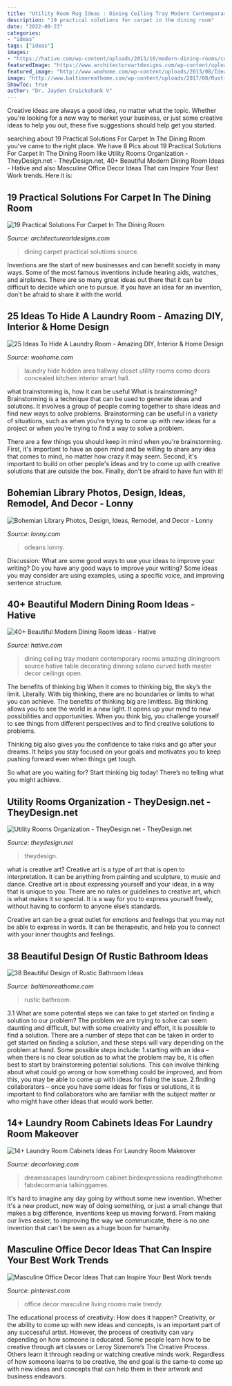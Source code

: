 ```yaml
---
title: "Utility Room Rug Ideas : Dining Ceiling Tray Modern Contemporary Rooms Amazing Diningroom Source Hative Table Decorating Dinning Solano Curved Bath Master Decor Ceilings Open"
description: "19 practical solutions for carpet in the dining room"
date: "2022-09-23"
categories:
- "ideas"
tags: ["ideas"]
images:
- "https://hative.com/wp-content/uploads/2013/10/modern-dining-rooms/contemporary-diningroom-25.jpg"
featuredImage: "https://www.architectureartdesigns.com/wp-content/uploads/2016/03/2-65.jpg"
featured_image: "http://www.woohome.com/wp-content/uploads/2013/08/Ideas-To-Hide-A-Laundry-Room-11.jpg"
image: "http://www.baltimoreathome.com/wp-content/uploads/2017/08/Rustic-Bathroom-Rugs-Ethnic-Carpets-Wood-Coating-And-Wall-Cages.jpg"
ShowToc: true
author: "Dr. Jayden Cruickshank V"
---
```



Creative ideas are always a good idea, no matter what the topic. Whether you're looking for a new way to market your business, or just some creative ideas to help you out, these five suggestions should help get you started.

	

		
searching about 19 Practical Solutions For Carpet In The Dining Room you've came to the right place. We have 8 Pics about 19 Practical Solutions For Carpet In The Dining Room like Utility Rooms Organization - TheyDesign.net - TheyDesign.net, 40+ Beautiful Modern Dining Room Ideas - Hative and also Masculine Office Decor Ideas That can Inspire Your Best Work trends. Here it is:
		
    
## 19 Practical Solutions For Carpet In The Dining Room

<img loading=lazy src="https://www.architectureartdesigns.com/wp-content/uploads/2016/03/2-65.jpg" onerror="this.onerror=null;this.src='https://tse3.mm.bing.net/th?id=OIP.CgwVKqBYAiQV8djnb8tccwAAAA&amp;pid=15.1';" alt="19 Practical Solutions For Carpet In The Dining Room">

_Source: architectureartdesigns.com_

>dining carpet practical solutions source. 

	

Inventions are the start of new businesses and can benefit society in many ways. Some of the most famous inventions include hearing aids, watches, and airplanes. There are so many great ideas out there that it can be difficult to decide which one to pursue. If you have an idea for an invention, don't be afraid to share it with the world.

    
## 25 Ideas To Hide A Laundry Room - Amazing DIY, Interior &amp; Home Design

<img loading=lazy src="http://www.woohome.com/wp-content/uploads/2013/08/Ideas-To-Hide-A-Laundry-Room-11.jpg" onerror="this.onerror=null;this.src='https://tse2.mm.bing.net/th?id=OIP.312cyrJWUOC0aMe1wS2iqwHaLJ&amp;pid=15.1';" alt="25 Ideas To Hide A Laundry Room - Amazing DIY, Interior &amp; Home Design">

_Source: woohome.com_

>laundry hide hidden area hallway closet utility rooms como doors concealed kitchen interior smart hall. 

	

what brainstorming is, how it can be useful
What is brainstorming?
Brainstorming is a technique that can be used to generate ideas and solutions. It involves a group of people coming together to share ideas and find new ways to solve problems. Brainstorming can be useful in a variety of situations, such as when you're trying to come up with new ideas for a project or when you're trying to find a way to solve a problem.

There are a few things you should keep in mind when you're brainstorming. First, it's important to have an open mind and be willing to share any idea that comes to mind, no matter how crazy it may seem. Second, it's important to build on other people's ideas and try to come up with creative solutions that are outside the box. Finally, don't be afraid to have fun with it!

    
## Bohemian Library Photos, Design, Ideas, Remodel, And Decor - Lonny

<img loading=lazy src="https://www4.pictures.lonny.com/lo/ZUJKfy3--Y5x.jpg" onerror="this.onerror=null;this.src='https://tse3.mm.bing.net/th?id=OIP.VN1Ib5HJ6g4M04wNsiI1rAHaKq&amp;pid=15.1';" alt="Bohemian Library Photos, Design, Ideas, Remodel, and Decor - Lonny">

_Source: lonny.com_

>orleans lonny. 

	

Discussion: What are some good ways to use your ideas to improve your writing?
Do you have any good ways to improve your writing? Some ideas you may consider are using examples, using a specific voice, and improving sentence structure.

    
## 40+ Beautiful Modern Dining Room Ideas - Hative

<img loading=lazy src="https://hative.com/wp-content/uploads/2013/10/modern-dining-rooms/contemporary-diningroom-25.jpg" onerror="this.onerror=null;this.src='https://tse2.mm.bing.net/th?id=OIP.hQ8DGOgxW8eRoVfFu4Ea_wHaLH&amp;pid=15.1';" alt="40+ Beautiful Modern Dining Room Ideas - Hative">

_Source: hative.com_

>dining ceiling tray modern contemporary rooms amazing diningroom source hative table decorating dinning solano curved bath master decor ceilings open. 

	

The benefits of thinking big
When it comes to thinking big, the sky’s the limit. Literally. With big thinking, there are no boundaries or limits to what you can achieve. The benefits of thinking big are limitless.
Big thinking allows you to see the world in a new light. It opens up your mind to new possibilities and opportunities. When you think big, you challenge yourself to see things from different perspectives and to find creative solutions to problems.

Thinking big also gives you the confidence to take risks and go after your dreams. It helps you stay focused on your goals and motivates you to keep pushing forward even when things get tough.

So what are you waiting for? Start thinking big today! There’s no telling what you might achieve.

    
## Utility Rooms Organization - TheyDesign.net - TheyDesign.net

<img loading=lazy src="https://theydesign.net/wp-content/uploads/2017/07/best-ideas-about-laundry-room-organization-on-theydesign-within-utility-rooms-organization-utility-rooms-organization.jpg" onerror="this.onerror=null;this.src='https://tse4.mm.bing.net/th?id=OIP.RCbgEFrAUk-xfDcM21jXUQHaLH&amp;pid=15.1';" alt="Utility Rooms Organization - TheyDesign.net - TheyDesign.net">

_Source: theydesign.net_

>theydesign. 

	

what is creative art?
Creative art is a type of art that is open to interpretation. It can be anything from painting and sculpture, to music and dance. Creative art is about expressing yourself and your ideas, in a way that is unique to you.
There are no rules or guidelines to creative art, which is what makes it so special. It is a way for you to express yourself freely, without having to conform to anyone else’s standards.

Creative art can be a great outlet for emotions and feelings that you may not be able to express in words. It can be therapeutic, and help you to connect with your inner thoughts and feelings.

    
## 38 Beautiful Design Of Rustic Bathroom Ideas

<img loading=lazy src="http://www.baltimoreathome.com/wp-content/uploads/2017/08/Rustic-Bathroom-Rugs-Ethnic-Carpets-Wood-Coating-And-Wall-Cages.jpg" onerror="this.onerror=null;this.src='https://tse1.mm.bing.net/th?id=OIP.Ks-ubA4hePZwpMwT_76LnQHaLH&amp;pid=15.1';" alt="38 Beautiful Design of Rustic Bathroom Ideas">

_Source: baltimoreathome.com_

>rustic bathroom. 

	

3.1 What are some potential steps we can take to get started on finding a solution to our problem?
The problem we are trying to solve can seem daunting and difficult, but with some creativity and effort, it is possible to find a solution. There are a number of steps that can be taken in order to get started on finding a solution, and these steps will vary depending on the problem at hand. Some possible steps include: 
1.starting with an idea – when there is no clear solution as to what the problem may be, it is often best to start by brainstorming potential solutions. This can involve thinking about what could go wrong or how something could be improved, and from this, you may be able to come up with ideas for fixing the issue. 
2.finding collaborators – once you have some ideas for fixes or solutions, it is important to find collaborators who are familiar with the subject matter or who might have other ideas that would work better.

    
## 14+ Laundry Room Cabinets Ideas For Laundry Room Makeover

<img loading=lazy src="https://decorloving.com/wp-content/uploads/2019/09/Laundry-Room-Cabinets-Ideas-11.jpg" onerror="this.onerror=null;this.src='https://tse1.mm.bing.net/th?id=OIP.xuWDBUm7YXPBvBe2uwlCsgHaLH&amp;pid=15.1';" alt="14+ Laundry Room Cabinets Ideas For Laundry Room Makeover">

_Source: decorloving.com_

>dreamsscapes laundryroom cabinet birdexpressions readingthehome fabdecormania talkinggames. 

	

It's hard to imagine any day going by without some new invention. Whether it's a new product, new way of doing something, or just a small change that makes a big difference, inventions keep us moving forward. From making our lives easier, to improving the way we communicate, there is no one invention that can't be seen as a huge boon for humanity.

    
## Masculine Office Decor Ideas That Can Inspire Your Best Work Trends

<img loading=lazy src="https://i.pinimg.com/736x/61/1d/8d/611d8df9f5e0e053f52eb94e96f4c2a3.jpg" onerror="this.onerror=null;this.src='https://tse2.mm.bing.net/th?id=OIP.rDfE6xJIb921HCK_8iy9eQHaLI&amp;pid=15.1';" alt="Masculine Office Decor Ideas That can Inspire Your Best Work trends">

_Source: pinterest.com_

>office decor masculine living rooms male trendy. 

	

The educational process of creativity: How does it happen?
Creativity, or the ability to come up with new ideas and concepts, is an important part of any successful artist. However, the process of creativity can vary depending on how someone is educated. Some people learn how to be creative through art classes or Leroy Sizemore’s The Creative Process. Others learn it through reading or watching creative minds work. Regardless of how someone learns to be creative, the end goal is the same-to come up with new ideas and concepts that can help them in their artwork and business endeavors.

